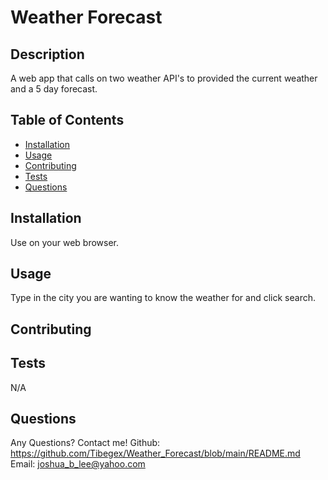 # Weather Forecast

## Description

A web app that calls on two weather API's to provided the current weather and a 5 day forecast.

## Table of Contents

- [Installation](#installation)
- [Usage](#usage)
- [Contributing](#contributing)
- [Tests](#tests)
- [Questions](#questions)

## Installation

Use on your web browser.

## Usage

Type in the city you are wanting to know the weather for and click search.

## Contributing

## Tests

N/A

## Questions

Any Questions? Contact me! Github: https://github.com/Tibegex/Weather_Forecast/blob/main/README.md Email: joshua_b_lee@yahoo.com
